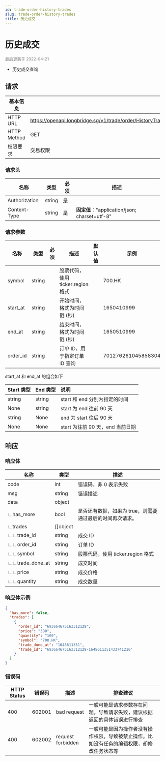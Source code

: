 ```yaml
---
id: trade-order-history-trades
slug: trade-order-history-trades
title: 历史成交
---
```


#  历史成交

<font color='gray' size='2'>最后更新于 2022-04-21</font>

 - 历史成交查询

## 请求

| 基本信息        |                                                            |
|-------------|------------------------------------------------------------|
| HTTP URL    | https://openapi.longbridge.sg/v1/trade/order/HistoryTrades |
| HTTP Method | GET                                                        |
| 权限要求        | 交易权限                                                       |

### 请求头

| 名称            | 类型     | 必须  | 描述                                        |
|---------------|--------|-----|-------------------------------------------|
| Authorization | string | 是   |                                           |
| Content-Type  | string | 是   | **固定值**："application/json; charset=utf-8" |

### 请求参数

| 名称     | 类型   | 必须 | 描述                              | 默认值 | 示例               |
| -------- | ------ | ---- | --------------------------------- | ------ | ------------------ |
| symbol   | string |      | 股票代码，使用 ticker.region 格式 |        | 700.HK             |
| start_at | string |      | 开始时间，格式为时间戳 (秒)        |        | 1650410999         |
| end_at   | string |      | 结束时间，格式为时间戳 (秒)        |        | 1650510999         |
| order_id | string |      | 订单 ID，用于指定订单 ID 查询     |        | 701276261045858304 |

start_at 和 end_at 的组合如下

| Start 类型 | End 类型 | 说明                             |
| :--------- | :------- | :------------------------------- |
| string     | string   | start 和 end 分别为指定的时间    |
| None       | string   | start 为 end 往前 90 天          |
| string     | None     | end 为 start 往后 90 天          |
| None       | None     | start 为往前 90 天，end 当前日期 |

## 响应

### 响应体

| 名称                                                         | 类型     | 描述                                                      |
| ------------------------------------------------------------ | -------- | --------------------------------------------------------- |
| code                                                         | int      | 错误码，非 0 表示失败                                     |
| msg                                                          | string   | 错误描述                                                  |
| data                                                         | object   |                                                           |
| <font color="grey">∟</font>has_more                          | bool     | 是否还有数据，如果为 true，则需要通过最后的时间再次请求。 |
| <font color="grey">∟</font>trades                            | []object |                                                           |
| <font color="grey">∟</font><font color="grey">∟</font>trade_id | string   | 成交 ID                                                   |
| <font color="grey">∟</font><font color="grey">∟</font>order_id | string   | 订单 ID                                                   |
| <font color="grey">∟</font><font color="grey">∟</font>symbol | string   | 股票代码，使用 ticker.region 格式                         |
| <font color="grey">∟</font><font color="grey">∟</font>trade_done_at | string   | 成交时间                                                  |
| <font color="grey">∟</font><font color="grey">∟</font>price  | string   | 成交价格                                                  |
| <font color="grey">∟</font><font color="grey">∟</font>quantity | string   | 成交数量                                                  |




### 响应体示例

```json
{
  "has_more": false,
  "trades": [
    {
      "order_id": "693664675163312128",
      "price": "388",
      "quantity": "100",
      "symbol": "700.HK",
      "trade_done_at": "1648611351",
      "trade_id": "693664675163312128-1648611351433741210"
    }
  ]
}
```

### 错误码

| HTTP Status | 错误码    | 描述                | 排查建议                                          |
|----------|--------|-------------------|-----------------------------------------------|
| 400      | 602001 | bad request       | 一般可能是请求参数存在问题，导致请求失败，建议根据返回的具体错误进行排查          |
| 400      | 602002 | request forbidden | 一般可能是因为操作者没有操作权限，导致被禁止操作。比如没有任务的编辑权限，却修改任务状态等 |
